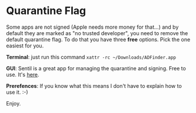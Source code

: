 # Quarantine Flag
Some apps are not signed (Apple needs more money for that...) and by default they are marked as "no trusted developer", you need to remove the default quarantine flag. To do that you have three **free** options. Pick the one easiest for you.

**Terminal**:
just run this command `xattr -rc ~/Downloads/ADFinder.app`

**GUI**: Sentil is a great app for managing the quarantine and signing. Free to use. It's [here](https://github.com/alienator88/Sentinel).

**Prerefences**: If you know what this means I don't have to explain how to use it. :-) 

Enjoy.